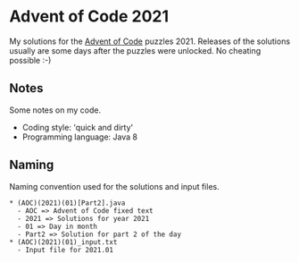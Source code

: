 # Advent of Code 2021
My solutions for the [Advent of Code](https://adventofcode.com) puzzles 2021. Releases of the solutions usually are some days after the puzzles were unlocked. No cheating possible :-)

## Notes
Some notes on my code.

* Coding style: 'quick and dirty'
* Programming language: Java 8

## Naming
Naming convention used for the solutions and input files.

```
* (AOC)(2021)(01)[Part2].java
  - AOC => Advent of Code fixed text
  - 2021 => Solutions for year 2021
  - 01 => Day in month
  - Part2 => Solution for part 2 of the day
* (AOC)(2021)(01)_input.txt
  - Input file for 2021.01
```
